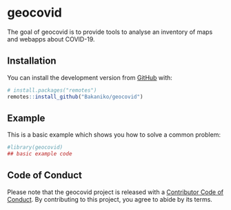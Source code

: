 
<!-- README.md is generated from README.Rmd. Please edit that file -->

# geocovid

<!-- badges: start -->

<!-- badges: end -->

The goal of geocovid is to provide tools to analyse an inventory of maps
and webapps about COVID-19.

## Installation

You can install the development version from
[GitHub](https://github.com/) with:

``` r
# install.packages("remotes")
remotes::install_github("Bakaniko/geocovid")
```

## Example

This is a basic example which shows you how to solve a common problem:

``` r
#library(geocovid)
## basic example code
```

## Code of Conduct

Please note that the geocovid project is released with a [Contributor
Code of
Conduct](https://contributor-covenant.org/version/2/0/CODE_OF_CONDUCT.html).
By contributing to this project, you agree to abide by its terms.
